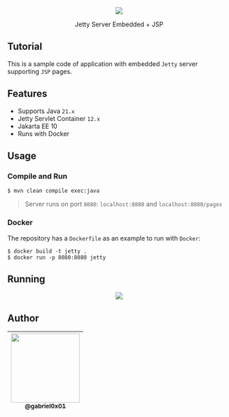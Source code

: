 <p align="center">
  <img src="https://github.com/gabriel0x01/jetty-embedded-jsp/assets/59850744/4111692e-cbc1-4783-8b98-a015ae32a347">
</p>
<p align="center">
Jetty Server Embedded + JSP
</p>

## Tutorial

This is a sample code of application with embedded `Jetty` server supporting `JSP` pages.

## Features

 * Supports Java `21.x`
 * Jetty Servlet Container `12.x`
 * Jakarta EE 10
 * Runs with Docker
 
## Usage

### Compile and Run

```
$ mvn clean compile exec:java
```

> Server runs on port `8080`: `localhost:8080` and `localhost:8080/pages`


### Docker
The repository has a `Dockerfile` as an example to run with `Docker`:

```
$ docker build -t jetty .
$ docker run -p 8080:8080 jetty
```


## Running
<p align="center">
  <img src="https://github.com/gabriel0x01/jetty-embedded-jsp/assets/59850744/cb9138be-d1ab-47b5-ba65-5af9fdc8b95a">
</p>


## Author

| [<img src="https://avatars.githubusercontent.com/u/59850744?v=4" width="155"><br><sub>@gabriel0x01</sub>](https://github.com/gabriel0x01) |
| :---: |
